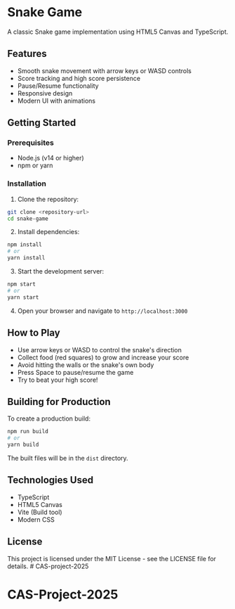 # Snake Game

A classic Snake game implementation using HTML5 Canvas and TypeScript.

## Features

- Smooth snake movement with arrow keys or WASD controls
- Score tracking and high score persistence
- Pause/Resume functionality
- Responsive design
- Modern UI with animations

## Getting Started

### Prerequisites

- Node.js (v14 or higher)
- npm or yarn

### Installation

1. Clone the repository:
```bash
git clone <repository-url>
cd snake-game
```

2. Install dependencies:
```bash
npm install
# or
yarn install
```

3. Start the development server:
```bash
npm start
# or
yarn start
```

4. Open your browser and navigate to `http://localhost:3000`

## How to Play

- Use arrow keys or WASD to control the snake's direction
- Collect food (red squares) to grow and increase your score
- Avoid hitting the walls or the snake's own body
- Press Space to pause/resume the game
- Try to beat your high score!

## Building for Production

To create a production build:

```bash
npm run build
# or
yarn build
```

The built files will be in the `dist` directory.

## Technologies Used

- TypeScript
- HTML5 Canvas
- Vite (Build tool)
- Modern CSS

## License

This project is licensed under the MIT License - see the LICENSE file for details. # CAS-project-2025
# CAS-Project-2025
